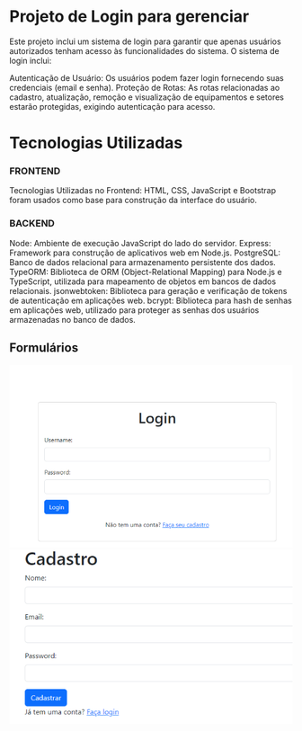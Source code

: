 # Projeto de Login para gerenciar

Este projeto inclui um sistema de login para garantir que apenas usuários autorizados tenham acesso às funcionalidades do sistema. O sistema de login inclui:

Autenticação de Usuário: Os usuários podem fazer login fornecendo suas credenciais (email e senha).
Proteção de Rotas: As rotas relacionadas ao cadastro, atualização, remoção e visualização de equipamentos e setores estarão protegidas, exigindo autenticação para acesso.

# Tecnologias Utilizadas

### FRONTEND

Tecnologias Utilizadas no Frontend:
HTML, CSS, JavaScript e Bootstrap foram usados como base para construção da interface do usuário.

### BACKEND

Node: Ambiente de execução JavaScript do lado do servidor.
Express: Framework para construção de aplicativos web em Node.js.
PostgreSQL: Banco de dados relacional para armazenamento persistente dos dados.
TypeORM: Biblioteca de ORM (Object-Relational Mapping) para Node.js e TypeScript, utilizada para mapeamento de objetos em bancos de dados relacionais.
jsonwebtoken: Biblioteca para geração e verificação de tokens de autenticação em aplicações web.
bcrypt: Biblioteca para hash de senhas em aplicações web, utilizado para proteger as senhas dos usuários armazenadas no banco de dados.

## Formulários

![Imagem](imagens/tela-login.png)
![Imagem](imagens/tela-cadastro.png)
